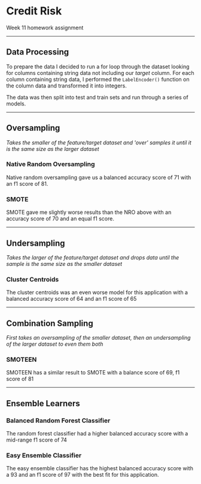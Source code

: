 # Credit Risk
Week 11 homework assignment

---

## __Data Processing__
To prepare the data I decided to run a for loop through the dataset looking for columns containing string data not including our _target_ column.  For each column containing string data, I performed the `LabelEncoder()` function on the column data and transformed it into integers.

The data was then split into test and train sets and run through a series of models.

---
## __Oversampling__
*Takes the smaller of the feature/target dataset and 'over' samples it until it is the same size as the larger dataset*

### Native Random Oversampling
Native random oversampling gave us a balanced accuracy score of 71 with an f1 score of 81.

### SMOTE
SMOTE gave me slightly worse results than the NRO above with an accuracy score of 70 and an equal f1 score.

---
## __Undersampling__
*Takes the larger of the feature/target dataset and drops data until the sample is the same size as the smaller dataset*

### Cluster Centroids
The cluster centroids was an even worse model for this application with a balanced accuracy score of 64 and an f1 score of 65

---
## __Combination Sampling__
*First takes an oversampling of the smaller dataset, then an undersampling of the larger dataset to even them both*

### SMOTEEN
SMOTEEN has a similar result to SMOTE with a balance score of 69, f1 score of 81

---
## __Ensemble Learners__

### Balanced Random Forest Classifier

The random forest classifier had a higher balanced accuracy score with a mid-range f1 score of 74

### Easy Ensemble Classifier

The easy ensemble classifier has the highest balanced accuracy score with a 93 and an f1 score of 97 with the best fit for this application.